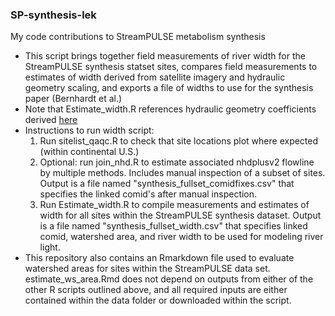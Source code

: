 ### SP-synthesis-lek
My code contributions to StreamPULSE metabolism synthesis

- This script brings together field measurements of river width for the StreamPULSE synthesis statset sites, compares field measurements to estimates of width derived from satellite imagery and hydraulic geometry scaling, and exports a file of widths to use for the synthesis paper (Bernhardt et al.)  
- Note that Estimate_width.R references hydraulic geometry coefficients derived [here](https://github.com/lekoenig/US-hydraulic-geometry.git)
- Instructions to run width script:
  1. Run sitelist_qaqc.R to check that site locations plot where expected (within continental U.S.)  
  2. Optional: run join_nhd.R to estimate associated nhdplusv2 flowline by multiple methods. Includes manual inspection of a subset of sites. Output is a file named "synthesis_fullset_comidfixes.csv" that specifies the linked comid's after manual inspection.  
  3. Run Estimate_width.R to compile measurements and estimates of width for all sites within the StreamPULSE synthesis dataset. Output is a file named "synthesis_fullset_width.csv" that specifies linked comid, watershed area, and river width to be used for modeling river light.  
- This repository also contains an Rmarkdown file used to evaluate watershed areas for sites within the StreamPULSE data set. estimate_ws_area.Rmd does not depend on outputs from either of the other R scripts outlined above, and all required inputs are either contained within the data folder or downloaded within the script.  

    
